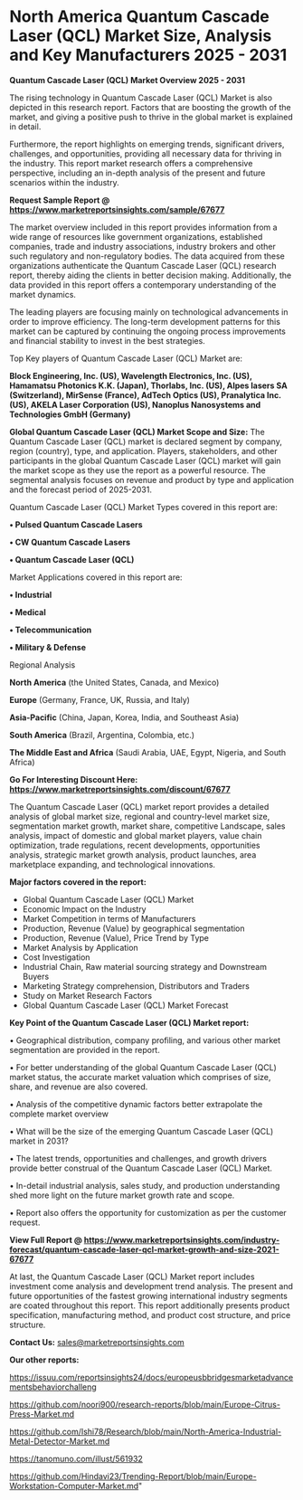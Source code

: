 # North America Quantum Cascade Laser (QCL) Market Size, Analysis and Key Manufacturers 2025 - 2031

<Strong> Quantum Cascade Laser (QCL) Market Overview 2025 - 2031</strong>

The rising technology in Quantum Cascade Laser (QCL) Market is also depicted in this research report. Factors that are boosting the growth of the market, and giving a positive push to thrive in the global market is explained in detail.

Furthermore, the report highlights on emerging trends, significant drivers, challenges, and opportunities, providing all necessary data for thriving in the industry. This report market research offers a comprehensive perspective, including an in-depth analysis of the present and future scenarios within the industry.

<strong>Request Sample Report @ <a href=https://www.marketreportsinsights.com/sample/67677>https://www.marketreportsinsights.com/sample/67677</a></strong>

The market overview included in this report provides information from a wide range of resources like government organizations, established companies, trade and industry associations, industry brokers and other such regulatory and non-regulatory bodies. The data acquired from these organizations authenticate the Quantum Cascade Laser (QCL) research report, thereby aiding the clients in better decision making. Additionally, the data provided in this report offers a contemporary understanding of the market dynamics.

The leading players are focusing mainly on technological advancements in order to improve efficiency. The long-term development patterns for this market can be captured by continuing the ongoing process improvements and financial stability to invest in the best strategies.

Top Key players of Quantum Cascade Laser (QCL) Market are:

<strong>Block Engineering, Inc. (US), Wavelength Electronics, Inc. (US), Hamamatsu Photonics K.K. (Japan), Thorlabs, Inc. (US), Alpes lasers SA (Switzerland), MirSense (France), AdTech Optics (US), Pranalytica Inc. (US), AKELA Laser Corporation (US), Nanoplus Nanosystems and Technologies GmbH (Germany)</strong>

<strong><b>Global Quantum Cascade Laser (QCL) Market Scope and Size:</b></strong>
The Quantum Cascade Laser (QCL) market is declared segment by company, region (country), type, and application. Players, stakeholders, and other participants in the global Quantum Cascade Laser (QCL) market will gain the market scope as they use the report as a powerful resource. The segmental analysis focuses on revenue and product by type and application and the forecast period of 2025-2031.

Quantum Cascade Laser (QCL) Market Types covered in this report are:

<strong>• Pulsed Quantum Cascade Lasers

• CW Quantum Cascade Lasers

• Quantum Cascade Laser (QCL)</strong>

Market Applications covered in this report are:

<strong>• Industrial

• Medical

• Telecommunication

• Military & Defense</strong> 

Regional Analysis

<strong>North America</strong> (the United States, Canada, and Mexico)

<strong>Europe</strong> (Germany, France, UK, Russia, and Italy)

<strong>Asia-Pacific</strong> (China, Japan, Korea, India, and Southeast Asia)

<strong>South America</strong> (Brazil, Argentina, Colombia, etc.)

<strong>The Middle East and Africa</strong> (Saudi Arabia, UAE, Egypt, Nigeria, and South Africa)

<strong>Go For Interesting Discount Here: <a href=https://www.marketreportsinsights.com/discount/67677>https://www.marketreportsinsights.com/discount/67677</a></strong>

The Quantum Cascade Laser (QCL) market report provides a detailed analysis of global market size, regional and country-level market size, segmentation market growth, market share, competitive Landscape, sales analysis, impact of domestic and global market players, value chain optimization, trade regulations, recent developments, opportunities analysis, strategic market growth analysis, product launches, area marketplace expanding, and technological innovations.

<strong><b>Major factors covered in the report:</b></strong>
<ul>
  <li>Global Quantum Cascade Laser (QCL) Market </li>
  <li>Economic Impact on the Industry</li>
  <li>Market Competition in terms of Manufacturers</li>
  <li>Production, Revenue (Value) by geographical segmentation</li>
  <li>Production, Revenue (Value), Price Trend by Type</li>
  <li>Market Analysis by Application</li>
  <li>Cost Investigation</li>
  <li>Industrial Chain, Raw material sourcing strategy and Downstream Buyers</li>
  <li>Marketing Strategy comprehension, Distributors and Traders</li>
  <li>Study on Market Research Factors</li>
  <li>Global Quantum Cascade Laser (QCL) Market Forecast</li>
</ul>

<strong><b>Key Point of the Quantum Cascade Laser (QCL) Market report:</b></strong>

• Geographical distribution, company profiling, and various other market segmentation are provided in the report.

• For better understanding of the global Quantum Cascade Laser (QCL) market status, the accurate market valuation which comprises of size, share, and revenue are also covered.

• Analysis of the competitive dynamic factors better extrapolate the complete market overview

• What will be the size of the emerging Quantum Cascade Laser (QCL) market in 2031?

• The latest trends, opportunities and challenges, and growth drivers provide better construal of the Quantum Cascade Laser (QCL) Market.

• In-detail industrial analysis, sales study, and production understanding shed more light on the future market growth rate and scope.

• Report also offers the opportunity for customization as per the customer request.

<strong><b>View Full Report @ <a href=https://www.marketreportsinsights.com/industry-forecast/quantum-cascade-laser-qcl-market-growth-and-size-2021-67677>https://www.marketreportsinsights.com/industry-forecast/quantum-cascade-laser-qcl-market-growth-and-size-2021-67677</a></b></strong>


At last, the Quantum Cascade Laser (QCL) Market report includes investment come analysis and development trend analysis. The present and future opportunities of the fastest growing international industry segments are coated throughout this report. This report additionally presents product specification, manufacturing method, and product cost structure, and price structure.

<strong>Contact Us:</strong>
sales@marketreportsinsights.com

<strong>Our other reports:</strong>

<a href=https://issuu.com/reportsinsights24/docs/europeusbbridgesmarketadvancementsbehaviorchalleng>https://issuu.com/reportsinsights24/docs/europeusbbridgesmarketadvancementsbehaviorchalleng</a>

<a href=https://github.com/noori900/research-reports/blob/main/Europe-Citrus-Press-Market.md>https://github.com/noori900/research-reports/blob/main/Europe-Citrus-Press-Market.md</a>

<a href=https://github.com/Ishi78/Research/blob/main/North-America-Industrial-Metal-Detector-Market.md>https://github.com/Ishi78/Research/blob/main/North-America-Industrial-Metal-Detector-Market.md</a>

<a href=https://tanomuno.com/illust/561932>https://tanomuno.com/illust/561932</a>

<a href=https://github.com/Hindavi23/Trending-Report/blob/main/Europe-Workstation-Computer-Market.md>https://github.com/Hindavi23/Trending-Report/blob/main/Europe-Workstation-Computer-Market.md</a>"
